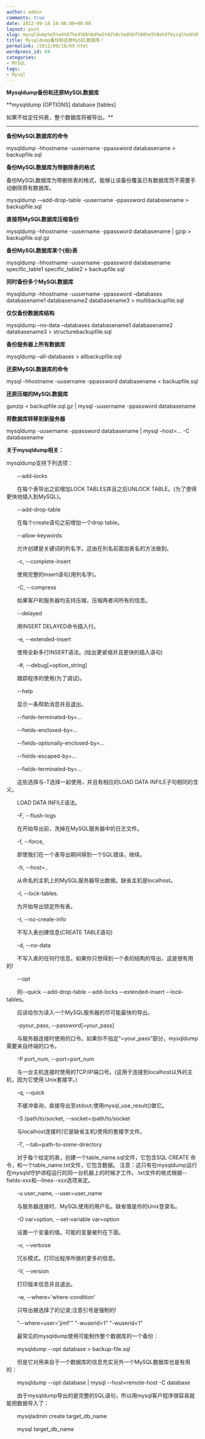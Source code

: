 ```yaml
---
author: admin
comments: true
date: 2012-09-18 10:48:00+00:00
layout: post
slug: mysqldump%e5%a4%87%e4%bb%bd%e5%92%8c%e8%bf%98%e5%8e%9fmysql%e6%95%b0%e6%8d%ae%e5%ba%93%ef%bc%81
title: Mysqldump备份和还原MySQL数据库！
permalink: /2012/09/18/69.html
wordpress_id: 69
categories:
- MYSQL
tags:
- Mysql
---
```






**Mysqldump备份和还原MySQL数据库**




**mysqldump [OPTIONS] database [tables]  

如果不给定任何表，整个数据库将被导出。**




** **




**备份MySQL数据库的命令**







mysqldump -hhostname -uusername -ppassword databasename > backupfile.sql







**备份MySQL数据库为带删除表的格式**  

备份MySQL数据库为带删除表的格式，能够让该备份覆盖已有数据库而不需要手动删除原有数据库。







mysqldump -–add-drop-table -uusername -ppassword databasename > backupfile.sql







**直接将MySQL数据库压缩备份**







mysqldump -hhostname -uusername -ppassword databasename | gzip > backupfile.sql.gz







**备份MySQL数据库某个(些)表**







mysqldump -hhostname -uusername -ppassword databasename specific_table1 specific_table2 > backupfile.sql







**同时备份多个MySQL数据库**







mysqldump -hhostname -uusername -ppassword –databases databasename1 databasename2 databasename3 > multibackupfile.sql







**仅仅备份数据库结构**







mysqldump –no-data –databases databasename1 databasename2 databasename3 > structurebackupfile.sql







**备份服务器上所有数据库**







mysqldump –all-databases > allbackupfile.sql







**还原MySQL数据库的命令**







mysql -hhostname -uusername -ppassword databasename < backupfile.sql







**还原压缩的MySQL数据库**







gunzip < backupfile.sql.gz | mysql -uusername -ppassword databasename







**将数据库转移到新服务器**







mysqldump -uusername -ppassword databasename | mysql –host=*.*.*.* -C databasename










**关于mysqldump相关：**




mysqldump支持下列选项：  

  

　　--add-locks  

  

　　在每个表导出之前增加LOCK TABLES并且之后UNLOCK TABLE。(为了使得更快地插入到MySQL)。  

  

　　--add-drop-table  

  

　　在每个create语句之前增加一个drop table。  

  

　　--allow-keywords  

  

　　允许创建是关键词的列名字。这由在列名前面加表名的方法做到。  

  

　　-c, --complete-insert  

  

　　使用完整的insert语句(用列名字)。  

  

　　-C, --compress  

  

　　如果客户和服务器均支持压缩，压缩两者间所有的信息。  

  

　　--delayed  

  

　　用INSERT DELAYED命令插入行。  

  

　　-e, --extended-insert  

  

　　使用全新多行INSERT语法。(给出更紧缩并且更快的插入语句)  

  

　　-#, --debug[=option_string]  

  

　　跟踪程序的使用(为了调试)。  

  

　　--help  

  

　　显示一条帮助消息并且退出。  

  

　　--fields-terminated-by=...  

  

　　--fields-enclosed-by=...  

  

　　--fields-optionally-enclosed-by=...  

  

　　--fields-escaped-by=...  

  

　　--fields-terminated-by=...  

  

　　这些选择与-T选择一起使用，并且有相应的LOAD DATA INFILE子句相同的含义。  

  

　　LOAD DATA INFILE语法。  

  

　　-F, --flush-logs  

  

　　在开始导出前，洗掉在MySQL服务器中的日志文件。  

  

　　-f, --force,  

  

　　即使我们在一个表导出期间得到一个SQL错误，继续。  

  

　　-h, --host=..  

  

　　从命名的主机上的MySQL服务器导出数据。缺省主机是localhost。  

  

　　-l, --lock-tables.  

  

　　为开始导出锁定所有表。  

  

　　-t, --no-create-info  

  

　　不写入表创建信息(CREATE TABLE语句)  

  

　　-d, --no-data  

  

　　不写入表的任何行信息。如果你只想得到一个表的结构的导出，这是很有用的!  

  

　　--opt  

  

　　同--quick --add-drop-table --add-locks --extended-insert --lock-tables。  

  

　　应该给你为读入一个MySQL服务器的尽可能最快的导出。  

  

　　-pyour_pass, --password[=your_pass]  

  

　　与服务器连接时使用的口令。如果你不指定“=your_pass”部分，mysqldump需要来自终端的口令。  

  

　　-P port_num, --port=port_num  

  

　　与一台主机连接时使用的TCP/IP端口号。(这用于连接到localhost以外的主机，因为它使用 Unix套接字。)  

  

　　-q, --quick  

  

　　不缓冲查询，直接导出至stdout;使用mysql_use_result()做它。  

  

　　-S /path/to/socket, --socket=/path/to/socket  

  

　　与localhost连接时(它是缺省主机)使用的套接字文件。  

  

　　-T, --tab=path-to-some-directory  

  

　　对于每个给定的表，创建一个table_name.sql文件，它包含SQL CREATE 命令，和一个table_name.txt文件，它包含数据。 注意：这只有在mysqldump运行在mysqld守护进程运行的同一台机器上的时候才工作。.txt文件的格式根据--fields-xxx和--lines--xxx选项来定。  

  

　　-u user_name, --user=user_name  

  

　　与服务器连接时，MySQL使用的用户名。缺省值是你的Unix登录名。  

  

　　-O var=option, --set-variable var=option  

  

　　设置一个变量的值。可能的变量被列在下面。  

  

　　-v, --verbose  

  

　　冗长模式。打印出程序所做的更多的信息。  

  

　　-V, --version  

  

　　打印版本信息并且退出。  

  

　　-w, --where='where-condition'  

  

　　只导出被选择了的记录;注意引号是强制的!  

  

　　"--where=user='jimf'" "-wuserid>1" "-wuserid<1"  

  

　　最常见的mysqldump使用可能制作整个数据库的一个备份：  

  

　　mysqldump --opt database > backup-file.sql  

  

　　但是它对用来自于一个数据库的信息充实另外一个MySQL数据库也是有用的：  

  

　　mysqldump --opt database | mysql --host=remote-host -C database  

  

　　由于mysqldump导出的是完整的SQL语句，所以用mysql客户程序很容易就能把数据导入了：  

  

　　mysqladmin create target_db_name  

  

　　mysql target_db_name






